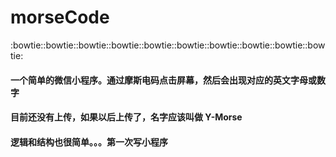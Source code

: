 # morseCode
:bowtie::bowtie::bowtie::bowtie::bowtie::bowtie::bowtie::bowtie::bowtie::bowtie:
#### 一个简单的微信小程序。通过摩斯电码点击屏幕，然后会出现对应的英文字母或数字
#### 目前还没有上传，如果以后上传了，名字应该叫做  Y-Morse
#### 逻辑和结构也很简单。。。第一次写小程序
